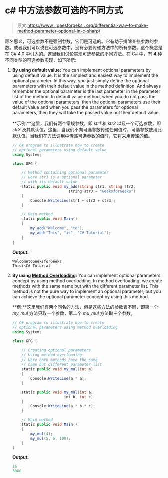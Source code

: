# c# 中方法参数可选的不同方式

> 原文:[https://www . geesforgeks . org/differential-way-to-make-method-parameter-optional-in-c-sharp/](https://www.geeksforgeeks.org/different-ways-to-make-method-parameter-optional-in-c-sharp/)

顾名思义，可选参数不是强制参数，它们是可选的。它有助于排除某些参数的参数。或者我们可以说在可选参数中，没有必要传递方法中的所有参数。这个概念是在 C# 4.0 中引入的。这里我们讨论实现可选参数的不同方法。在 C# 中，有 **4** 种不同类型的可选参数实现，如下所示:

1.  **By using default value:** You can implement optional parameters by using default value. It is the simplest and easiest way to implement the optional parameter. In this way, you just simply define the optional parameters with their default value in the method definition. And always remember the optional parameter is the last parameter in the parameter list of the method. In default value method, when you do not pass the value of the optional parameters, then the optional parameters use their default value and when you pass the parameters for optional parameters, then they will take the passed value not their default value.

    **示例:**这里，我们有两个常规参数，即 *str1* 和 *str2* 以及一个可选参数，即 *str3* 及其默认值。这里，当我们不向可选参数传递任何值时，可选参数使用此默认值，当我们在方法调用中传递可选参数的值时，它将采用传递的值。

    ```cs
    // C# program to illustrate how to create
    // optional parameters using default value
    using System;

    class GFG {

        // Method containing optional parameter
        // Here str3 is a optional parameter
        // with its default value
        static public void my_add(string str1, string str2,
                             string str3 = "GeeksforGeeks")
        {
            Console.WriteLine(str1 + str2 + str3);
        }

        // Main method
        static public void Main()
        {
            my_add("Welcome", "to");
            my_add("This", "is", "C# Tutorial");
        }
    }
    ```

    **Output:**

    ```cs
    WelcometoGeeksforGeeks
    ThisisC# Tutorial

    ```

2.  **By using [Method Overloading](https://www.geeksforgeeks.org/c-sharp-method-overloading/):** You can implement optional parameters concept by using method overloading. In method overloading, we create methods with the same name but with the different parameter list. This method is not the pure way to implement an optional parameter, but you can achieve the optional parameter concept by using this method.

    **例:**这里我们有两个同名的方法，但是这些方法的参数表不同，即第一个 *my_mul* 方法只取一个参数，第二个 *mu_mul* 方法取三个参数。

    ```cs
    // C# program to illustrate how to create
    // optional parameters using method overloading
    using System;

    class GFG {

        // Creating optional parameters
        // Using method overloading
        // Here both methods have the same 
        // name but different parameter list
        static public void my_mul(int a)
        {
            Console.WriteLine(a * a);
        }

        static public void my_mul(int a, 
                           int b, int c)
        {
            Console.WriteLine(a * b * c);
        }

        // Main method
        static public void Main()
        {
            my_mul(4);
            my_mul(5, 6, 100);
        }
    }
    ```

    **Output:**

    ```cs
    16
    3000

    ```